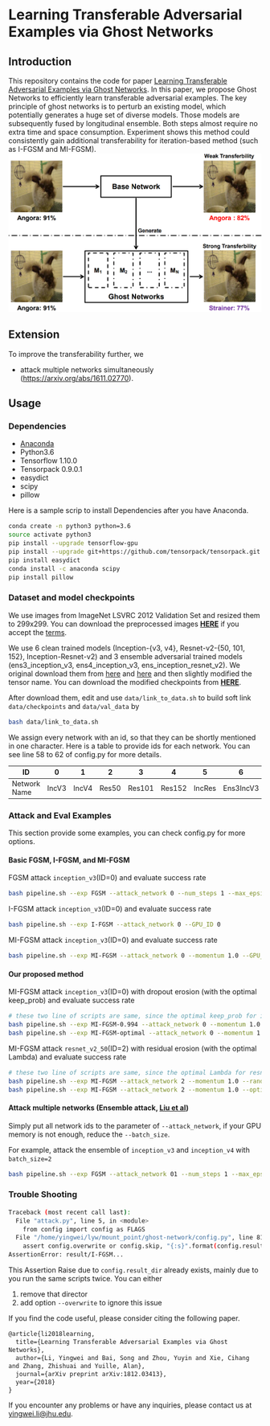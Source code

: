 # Learning Transferable Adversarial Examples via Ghost Networks

## Introduction
This repository contains the code for paper [Learning Transferable Adversarial Examples via Ghost Networks](https://arxiv.org/abs/1812.03413). 
In this paper, we propose Ghost Networks to efficiently learn transferable adversarial examples. 
The key principle of ghost networks is to perturb an existing model, which potentially generates a huge set of diverse models.
Those models are subsequently fused by longitudinal ensemble. Both steps almost require no extra time and space consumption.
Experiment shows this method could consistently gain additional transferability for iteration-based method (such as I-FGSM and MI-FGSM).
![demo](demo.png)

## Extension
To improve the transferability further, we
- attack multiple networks simultaneously (https://arxiv.org/abs/1611.02770).

## Usage

### Dependencies
+ [Anaconda](https://www.anaconda.com/distribution/) 
+ Python3.6
+ Tensorflow 1.10.0
+ Tensorpack 0.9.0.1
+ easydict
+ scipy
+ pillow

Here is a sample scrip to install Dependencies after you have Anaconda.
```bash
conda create -n python3 python=3.6
source activate python3
pip install --upgrade tensorflow-gpu
pip install --upgrade git+https://github.com/tensorpack/tensorpack.git
pip install easydict
conda install -c anaconda scipy
pip install pillow
```

### Dataset and model checkpoints
We use images from ImageNet LSVRC 2012 Validation Set and resized them to 299x299.
You can download the preprocessed images **[HERE](https://livejohnshopkins-my.sharepoint.com/:u:/g/personal/yli286_jh_edu/Ecdhl1ZmYLVDmjsEBCTxAEsBYQndaXNu4StPmrAuin2IrQ?e=wRVSUd)**
if you accept the [terms](http://academictorrents.com/details/5d6d0df7ed81efd49ca99ea4737e0ae5e3a5f2e5).

We use 6 clean trained models (Inception-{v3, v4}, Resnet-v2-{50, 101, 152}, Inception-Resnet-v2) 
and 3 ensemble adversarial trained models (ens3_inception_v3, ens4_inception_v3, ens_inception_resnet_v2).
We original download them from [here](https://github.com/tensorflow/models/tree/master/research/slim) and [here](https://github.com/tensorflow/models/tree/master/research/adv_imagenet_models)
and then slightly modified the tensor name. You can download the modified checkpoints from **[HERE](https://livejohnshopkins-my.sharepoint.com/:u:/g/personal/yli286_jh_edu/ETyQNqHlah9KmCqOvUDjQsYBzoU4dKRZ5QuPjc4PKdyiJA?e=yaePGL)**.

After download them, edit and use ```data/link_to_data.sh``` to build soft link ```data/checkpoints``` and ```data/val_data``` by
```bash
bash data/link_to_data.sh
```

We assign every network with an id, so that they can be shortly mentioned in one character. Here is a table to provide ids for each network.
You can see line 58 to 62 of config.py for more details.

ID | 0 | 1 | 2 | 3 | 4 | 5 | 6 | 7 | 8 
---|---|---|---|---|---|---|---|---|---
Network Name|IncV3|IncV4|Res50|Res101|Res152|IncRes|Ens3IncV3|Ens3IncV4|EnsIncRes 

### Attack and Eval Examples
This section provide some examples, you can check config.py for more options.
#### Basic FGSM, I-FGSM, and MI-FGSM
FGSM attack ```inception_v3```(ID=0) and evaluate success rate
```bash
bash pipeline.sh --exp FGSM --attack_network 0 --num_steps 1 --max_epsilon 8.0 --step_size 8.0 --GPU_ID 0
```

I-FGSM attack ```inception_v3```(ID=0) and evaluate success rate
```bash
bash pipeline.sh --exp I-FGSM --attack_network 0 --GPU_ID 0
```

MI-FGSM attack ```inception_v3```(ID=0) and evaluate success rate
```bash
bash pipeline.sh --exp MI-FGSM --attack_network 0 --momentum 1.0 --GPU_ID 0
```

#### Our proposed method
MI-FGSM attack ```inception_v3```(ID=0) with dropout erosion (with the optimal keep_prob) and evaluate success rate
```bash
# these two line of scripts are same, since the optimal keep_prob for inception_v3 is 0.994
bash pipeline.sh --exp MI-FGSM-0.994 --attack_network 0 --momentum 1.0 --keep_prob 0.994 --GPU_ID 0
bash pipeline.sh --exp MI-FGSM-optimal --attack_network 0 --momentum 1.0 --optimal --GPU_ID 0
```

MI-FGSM attack ```resnet_v2_50```(ID=2) with residual erosion (with the optimal Lambda) and evaluate success rate
```bash
# these two line of scripts are same, since the optimal Lambda for resnet_v2_50 is 0.22
bash pipeline.sh --exp MI-FGSM --attack_network 2 --momentum 1.0 --random_range 0.22 --GPU_ID 0
bash pipeline.sh --exp MI-FGSM --attack_network 2 --momentum 1.0 --optimal --GPU_ID 0
```

#### Attack multiple networks (Ensemble attack, [Liu et al](https://arxiv.org/abs/1611.02770))
Simply put all network ids to the parameter of ```--attack_network```, if your GPU memory is not enough, reduce the ```--batch_size```.

For example, attack the ensemble of ```inception_v3``` and ```inception_v4``` with ```batch_size=2```
```bash
bash pipeline.sh --exp FGSM --attack_network 01 --num_steps 1 --max_epsilon 8.0 --step_size 8.0 --batch_size 2 --GPU_ID 0
```

### Trouble Shooting
```bash
Traceback (most recent call last):
  File "attack.py", line 5, in <module>
    from config import config as FLAGS
  File "/home/yingwei/lyw/mount_point/ghost-network/config.py", line 81, in <module>
    assert config.overwrite or config.skip, "{:s}".format(config.result_dir)
AssertionError: result/I-FGSM...
```
This Assertion Raise due to ```config.result_dir``` already exists, mainly due to you run the same scripts twice. You can either 
1) remove that director
2) add option ``--overwrite`` to ignore this issue 

If you find the code useful, please consider citing the following paper.

    @article{li2018learning,
      title={Learning Transferable Adversarial Examples via Ghost Networks},
      author={Li, Yingwei and Bai, Song and Zhou, Yuyin and Xie, Cihang and Zhang, Zhishuai and Yuille, Alan},
      journal={arXiv preprint arXiv:1812.03413},
      year={2018}
    }

If you encounter any problems or have any inquiries, please contact us at yingwei.li@jhu.edu.

